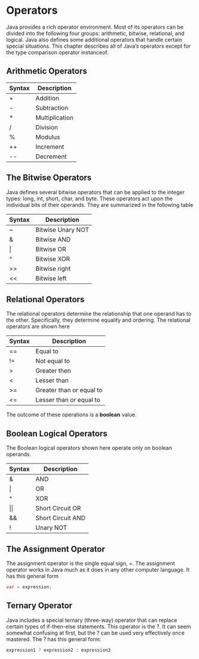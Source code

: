# Operators

Java provides a rich operator environment. Most of its operators can be divided
into the following four groups: arithmetic, bitwise, relational, and logical. Java
also defines some additional operators that handle certain special situations.
This chapter describes all of Java’s operators except for the type comparison
operator instanceof.

## Arithmetic Operators

| Syntax | Description    |
| ------ | -------------- |
| +      | Addition       |
| -      | Subtraction    |
| \*     | Multiplication |
| /      | Division       |
| %      | Modulus        |
| ++     | Increment      |
| --     | Decrement      |

## The Bitwise Operators

Java defines several bitwise operators that can be applied to the integer types:
long, int, short, char, and byte. These operators act upon the individual bits of
their operands. They are summarized in the following table

| Syntax | Description       |
| ------ | ----------------- |
| ~      | Bitwise Unary NOT |
| &      | Bitwise AND       |
| \|     | Bitwise OR        |
| ^      | Bitwise XOR       |
| >>     | Bitwise right     |
| <<     | Bitwise left      |

## Relational Operators

The relational operators determine the relationship that one operand has to the
other. Specifically, they determine equality and ordering. The relational
operators are shown here

| Syntax | Description              |
| ------ | ------------------------ |
| ==     | Equal to                 |
| !=     | Not equal to             |
| >      | Greater then             |
| <      | Lesser than              |
| >=     | Greater than or equal to |
| <=     | Lesser than or equal to  |

The outcome of these operations is a **boolean** value.

## Boolean Logical Operators

The Boolean logical operators shown here operate only on boolean operands.

| Syntax | Description       |
| ------ | ----------------- |
| &      | AND               |
| \|     | OR                |
| ^      | XOR               |
| \|\|   | Short Circuit OR  |
| &&     | Short Circuit AND |
| !      | Unary NOT         |

## The Assignment Operator

The assignment operator is the single equal sign, =.
The assignment operator works in Java much as it does in any other computer
language. It has this general form

```java
var = expression;
```

## Ternary Operator

Java includes a special ternary (three-way) operator that can replace certain
types of if-then-else statements. This operator is the ?. It can seem somewhat
confusing at first, but the ? can be used very effectively once mastered. The ?
has this general form:

```java
expression1 ? expression2 : expression3
```
